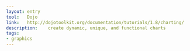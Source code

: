 ```yaml
---
layout: entry
tool:	Dojo
link:	http://dojotoolkit.org/documentation/tutorials/1.8/charting/
description:	create dynamic, unique, and functional charts
tags:
- graphics	
---
```

